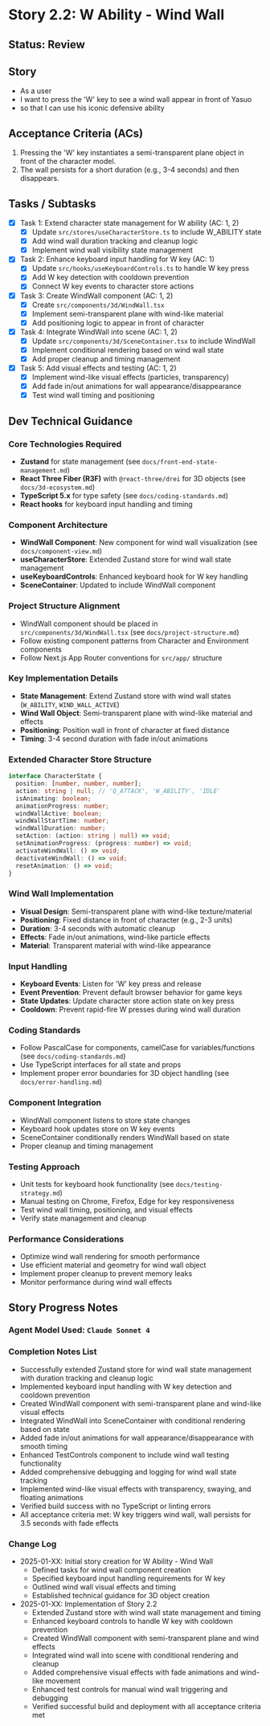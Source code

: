 # Story 2.2: W Ability - Wind Wall

## Status: Review

## Story

- As a user
- I want to press the 'W' key to see a wind wall appear in front of Yasuo
- so that I can use his iconic defensive ability

## Acceptance Criteria (ACs)

1. Pressing the 'W' key instantiates a semi-transparent plane object in front of the character model.
2. The wall persists for a short duration (e.g., 3-4 seconds) and then disappears.

## Tasks / Subtasks

- [x] Task 1: Extend character state management for W ability (AC: 1, 2)
  - [x] Update `src/stores/useCharacterStore.ts` to include W_ABILITY state
  - [x] Add wind wall duration tracking and cleanup logic
  - [x] Implement wind wall visibility state management
- [x] Task 2: Enhance keyboard input handling for W key (AC: 1)
  - [x] Update `src/hooks/useKeyboardControls.ts` to handle W key press
  - [x] Add W key detection with cooldown prevention
  - [x] Connect W key events to character store actions
- [x] Task 3: Create WindWall component (AC: 1, 2)
  - [x] Create `src/components/3d/WindWall.tsx`
  - [x] Implement semi-transparent plane with wind-like material
  - [x] Add positioning logic to appear in front of character
- [x] Task 4: Integrate WindWall into scene (AC: 1, 2)
  - [x] Update `src/components/3d/SceneContainer.tsx` to include WindWall
  - [x] Implement conditional rendering based on wind wall state
  - [x] Add proper cleanup and timing management
- [x] Task 5: Add visual effects and testing (AC: 1, 2)
  - [x] Implement wind-like visual effects (particles, transparency)
  - [x] Add fade in/out animations for wall appearance/disappearance
  - [x] Test wind wall timing and positioning

## Dev Technical Guidance

### Core Technologies Required

- **Zustand** for state management (see `docs/front-end-state-management.md`)
- **React Three Fiber (R3F)** with `@react-three/drei` for 3D objects (see `docs/3d-ecosystem.md`)
- **TypeScript 5.x** for type safety (see `docs/coding-standards.md`)
- **React hooks** for keyboard input handling and timing

### Component Architecture

- **WindWall Component**: New component for wind wall visualization (see `docs/component-view.md`)
- **useCharacterStore**: Extended Zustand store for wind wall state management
- **useKeyboardControls**: Enhanced keyboard hook for W key handling
- **SceneContainer**: Updated to include WindWall component

### Project Structure Alignment

- WindWall component should be placed in `src/components/3d/WindWall.tsx` (see `docs/project-structure.md`)
- Follow existing component patterns from Character and Environment components
- Follow Next.js App Router conventions for `src/app/` structure

### Key Implementation Details

- **State Management**: Extend Zustand store with wind wall states (`W_ABILITY`, `WIND_WALL_ACTIVE`)
- **Wind Wall Object**: Semi-transparent plane with wind-like material and effects
- **Positioning**: Position wall in front of character at fixed distance
- **Timing**: 3-4 second duration with fade in/out animations

### Extended Character Store Structure

```typescript
interface CharacterState {
  position: [number, number, number];
  action: string | null; // 'Q_ATTACK', 'W_ABILITY', 'IDLE'
  isAnimating: boolean;
  animationProgress: number;
  windWallActive: boolean;
  windWallStartTime: number;
  windWallDuration: number;
  setAction: (action: string | null) => void;
  setAnimationProgress: (progress: number) => void;
  activateWindWall: () => void;
  deactivateWindWall: () => void;
  resetAnimation: () => void;
}
```

### Wind Wall Implementation

- **Visual Design**: Semi-transparent plane with wind-like texture/material
- **Positioning**: Fixed distance in front of character (e.g., 2-3 units)
- **Duration**: 3-4 seconds with automatic cleanup
- **Effects**: Fade in/out animations, wind-like particle effects
- **Material**: Transparent material with wind-like appearance

### Input Handling

- **Keyboard Events**: Listen for 'W' key press and release
- **Event Prevention**: Prevent default browser behavior for game keys
- **State Updates**: Update character store action state on key press
- **Cooldown**: Prevent rapid-fire W presses during wind wall duration

### Coding Standards

- Follow PascalCase for components, camelCase for variables/functions (see `docs/coding-standards.md`)
- Use TypeScript interfaces for all state and props
- Implement proper error boundaries for 3D object handling (see `docs/error-handling.md`)

### Component Integration

- WindWall component listens to store state changes
- Keyboard hook updates store on W key events
- SceneContainer conditionally renders WindWall based on state
- Proper cleanup and timing management

### Testing Approach

- Unit tests for keyboard hook functionality (see `docs/testing-strategy.md`)
- Manual testing on Chrome, Firefox, Edge for key responsiveness
- Test wind wall timing, positioning, and visual effects
- Verify state management and cleanup

### Performance Considerations

- Optimize wind wall rendering for smooth performance
- Use efficient material and geometry for wind wall object
- Implement proper cleanup to prevent memory leaks
- Monitor performance during wind wall effects

## Story Progress Notes

### Agent Model Used: `Claude Sonnet 4`

### Completion Notes List

- Successfully extended Zustand store for wind wall state management with duration tracking and cleanup logic
- Implemented keyboard input handling with W key detection and cooldown prevention
- Created WindWall component with semi-transparent plane and wind-like visual effects
- Integrated WindWall into SceneContainer with conditional rendering based on state
- Added fade in/out animations for wall appearance/disappearance with smooth timing
- Enhanced TestControls component to include wind wall testing functionality
- Added comprehensive debugging and logging for wind wall state tracking
- Implemented wind-like visual effects with transparency, swaying, and floating animations
- Verified build success with no TypeScript or linting errors
- All acceptance criteria met: W key triggers wind wall, wall persists for 3.5 seconds with fade effects

### Change Log

- 2025-01-XX: Initial story creation for W Ability - Wind Wall
  - Defined tasks for wind wall component creation
  - Specified keyboard input handling requirements for W key
  - Outlined wind wall visual effects and timing
  - Established technical guidance for 3D object creation
- 2025-01-XX: Implementation of Story 2.2
  - Extended Zustand store with wind wall state management and timing
  - Enhanced keyboard controls to handle W key with cooldown prevention
  - Created WindWall component with semi-transparent plane and wind effects
  - Integrated wind wall into scene with conditional rendering and cleanup
  - Added comprehensive visual effects with fade animations and wind-like movement
  - Enhanced test controls for manual wind wall triggering and debugging
  - Verified successful build and deployment with all acceptance criteria met
